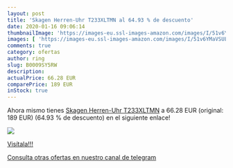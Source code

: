 ```yaml
---
layout: post
title: 'Skagen Herren-Uhr T233XLTMN al 64.93 % de descuento'
date: 2020-01-16 09:06:14
thumbnailImage: 'https://images-eu.ssl-images-amazon.com/images/I/51v6YMaVSUL._SL200_.jpg'
images: [ 'https://images-eu.ssl-images-amazon.com/images/I/51v6YMaVSUL._SL200_.jpg' ]
comments: true
category: ofertas
author: ring
slug: B0009SY5RW
description:
actualPrice: 66.28 EUR
comparePrice: 189 EUR
inStock: true
---
```


Ahora mismo tienes [Skagen Herren-Uhr T233XLTMN](https://www.amazon.com/dp/B0009SY5RW/?tag=redken08-20) a 66.28 EUR (original: 189 EUR) (64.93 %  de descuento) en el siguiente enlace!

[![](https://images-eu.ssl-images-amazon.com/images/I/51v6YMaVSUL._SL200_.jpg)](https://www.amazon.com/dp/B0009SY5RW/?tag=redken08-20)

[Visítala!!!](https://www.amazon.com/dp/B0009SY5RW/?tag=redken08-20)

[Consulta otras ofertas en nuestro canal de telegram](https://t.me/s/ofertas25)
